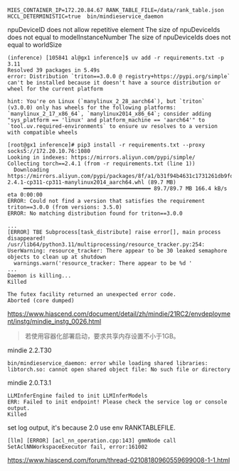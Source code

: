```
MIES_CONTAINER_IP=172.20.84.67 RANK_TABLE_FILE=/data/rank_table.json HCCL_DETERMINISTIC=true  bin/mindieservice_daemon

```
npuDeviceID does not allow repetitive element
The size of npuDeviceIds does not equal to modelInstanceNumber
The size of npuDeviceIds does not equal to worldSize 

```
(inference) [105841 al@gx1 inference]$ uv add -r requirements.txt -p 3.11
Resolved 39 packages in 5.49s
error: Distribution `triton==3.0.0 @ registry+https://pypi.org/simple` can't be installed because it doesn't have a source distribution or wheel for the current platform

hint: You're on Linux (`manylinux_2_28_aarch64`), but `triton` (v3.0.0) only has wheels for the following platforms: `manylinux_2_17_x86_64`, `manylinux2014_x86_64`; consider adding "sys_platform == 'linux' and platform_machine == 'aarch64'" to `tool.uv.required-environments` to ensure uv resolves to a version with compatible wheels
```

```
[root@gx1 inference]# pip3 install -r requirements.txt --proxy socks5://172.20.10.76:1080
Looking in indexes: https://mirrors.aliyun.com/pypi/simple/
Collecting torch==2.4.1 (from -r requirements.txt (line 1))
  Downloading https://mirrors.aliyun.com/pypi/packages/8f/a1/b31f94b4631c1731261db9fdc9a749ef58facc3b76094a6fe974f611f239/torch-2.4.1-cp311-cp311-manylinux2014_aarch64.whl (89.7 MB)
     ━━━━━━━━━━━━━━━━━━━━━━━━━━━━━━━━━━━━━━━━ 89.7/89.7 MB 166.4 kB/s eta 0:00:00
ERROR: Could not find a version that satisfies the requirement triton==3.0.0 (from versions: 3.5.0)
ERROR: No matching distribution found for triton==3.0.0
```


```
...
[ERROR] TBE Subprocess[task_distribute] raise error[], main process disappeared!
/usr/lib64/python3.11/multiprocessing/resource_tracker.py:254: UserWarning: resource_tracker: There appear to be 30 leaked semaphore objects to clean up at shutdown
  warnings.warn('resource_tracker: There appear to be %d ' 
...
Daemon is killing...
Killed
```

```
The futex facility returned an unexpected error code.
Aborted (core dumped)
```

<https://www.hiascend.com/document/detail/zh/mindie/21RC2/envdeployment/instg/mindie_instg_0026.html>
> 若使用容器化部署启动，要求共享内存设置不小于1GB。


mindie 2.2.T30
```
bin/mindieservice_daemon: error while loading shared libraries: libtorch.so: cannot open shared object file: No such file or directory
```

mindie 2.0.T3.1
```
LLMInferEngine failed to init LLMInferModels
ERR: Failed to init endpoint! Please check the service log or console output.
Killed
```
set log output, it's because 2.0 use env RANKTABLEFILE.

```
[llm] [ERROR] [acl_nn_operation.cpp:143] gmmNode call SetAclNNWorkspaceExecutor fail, error:161002
```
<https://www.hiascend.com/forum/thread-02108180960559699008-1-1.html>
